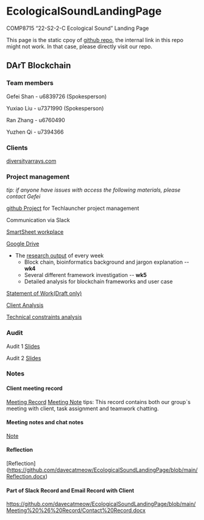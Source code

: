 # EcologicalSoundLandingPage
COMP8715 “22-S2-2-C Ecological Sound” Landing Page

This page is the static cpoy of [github repo](https://github.com/davecatmeow/EcologicalSoundLandingPage), the internal link in this repo might not work. In that case, please directly visit our repo.

## DArT Blockchain

### Team members
Gefei Shan - u6839726 (Spokesperson)

Yuxiao Liu - u7371990 (Spokesperson)

Ran Zhang  - u6760490

Yuzhen Qi - u7394366

### Clients
[diversityarrays.com](https://www.diversityarrays.com/)

### Project management
*tip: if anyone have issues with access the following materials, please contact Gefei*

[github Project](https://github.com/users/davecatmeow/projects/1/views/1) for Techlauncher project management

Communication via Slack

[SmartSheet workplace](https://app.smartsheet.com/sheets/FqcXxcrwChx25xmwQ6rcxMF3r5342XJ7r9J43931) 

[Google Drive](https://drive.google.com/drive/folders/1bnulCYp5-RvlmENptO9lv3Vpkp9U3x9T?usp=sharing)

 * The [research output](https://drive.google.com/drive/folders/1eaEpeix8BDlUzcZwEiqWry5Y8PTL3ziF?usp=sharing) of every week
   * Block chain, bioinformatics background and jargon explanation -- **wk4**
   * Several different framework investigation -- **wk5**
   * Detailed analysis for blockchain frameworks and user case

[Statement of Work(Draft only)](https://github.com/davecatmeow/EcologicalSoundLandingPage/blob/336deddfee922f43e4627564159797c8a2b237e3/document/SOW(draft).md)

[Client Analysis](https://github.com/davecatmeow/EcologicalSoundLandingPage/blob/4c5886dbc26ce1c2b84bf052060e6bd0a347f11d/document)

[Technical constraints analysis](https://docs.google.com/document/d/1cjPraiJJvQ0aMBjqgqUewUL9JAs0VtM5/edit?usp=sharing&ouid=114992695747060651714&rtpof=true&sd=true)

### Audit
Audit 1 [Slides](https://docs.google.com/presentation/d/1Z_ekkf_tDXNAgifQuVTSU8A2ZC3ikq0M/edit?usp=sharing&ouid=114992695747060651714&rtpof=true&sd=true)

Audit 2 [Slides](https://docs.google.com/presentation/d/1uhxRaC8fLimlDYW7-8MKwJJ5kzM4a5Xg/edit?usp=sharing&ouid=114992695747060651714&rtpof=true&sd=true)

### Notes
#### Client meeting record
[Meeting Record](https://anu365-my.sharepoint.com/:f:/g/personal/u7371990_anu_edu_au/EvFmVoFq5IZJpYjAeo2vZbkB7txth0aPsnJNH4u2vi9kEA?e=Dibotd)
[Meeting Note](https://github.com/davecatmeow/EcologicalSoundLandingPage/blob/main/Meeting%20%26%20Record/README.md)
tips: This record contains both our group`s meeting with client, task assignment and teamwork chatting.
#### Meeting notes and chat notes
[Note](https://anu365-my.sharepoint.com/:o:/g/personal/u7371990_anu_edu_au/EpSN3CQQiqRPg9kPHYw-NzwBQOyeYSXEoXH5J9LJcwX8TA?e=TJZqj8)
#### Reflection 
[Reflection] (https://github.com/davecatmeow/EcologicalSoundLandingPage/blob/main/Reflection.docx)
#### Part of Slack Record and Email Record with Client
https://github.com/davecatmeow/EcologicalSoundLandingPage/blob/main/Meeting%20%26%20Record/Contact%20Record.docx
